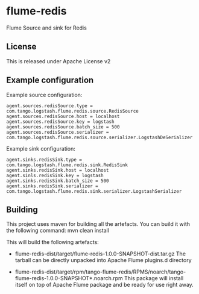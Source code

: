 flume-redis
===========

Flume Source and sink for Redis


License
-------

This is released under Apache License v2


Example configuration
---------------------

Example source configuration:

    agent.sources.redisSource.type = com.tango.logstash.flume.redis.source.RedisSource
    agent.sources.redisSource.host = localhost
    agent.sources.redisSource.key = logstash
    agent.sources.redisSource.batch_size = 500
    agent.sources.redisSource.serializer = com.tango.logstash.flume.redis.source.serializer.LogstashDeSerializer


Example sink configuration:

    agent.sinks.redisSink.type = com.tango.logstash.flume.redis.sink.RedisSink
    agent.sinks.redisSink.host = localhost
    agent.sinls.redisSink.key = logstash
    agent.sinks.redisSink.batch_size = 500
    agent.sinks.redisSink.serializer = com.tango.logstash.flume.redis.sink.serializer.LogstashSerializer



Building
--------

This project uses maven for building all the artefacts.
You can build it with the following command:
    mvn clean install

This will build the following artefacts:
* flume-redis-dist/target/flume-redis-1.0.0-SNAPSHOT-dist.tar.gz
  The tarball can be directly unpacked into Apache Flume plugins.d directory

* flume-redis-dist/target/rpm/tango-flume-redis/RPMS/noarch/tango-flume-redis-1.0.0-SNAPSHOT*.noarch.rpm
  This package will install itself on top of Apache Flume package and be ready for use right away.



